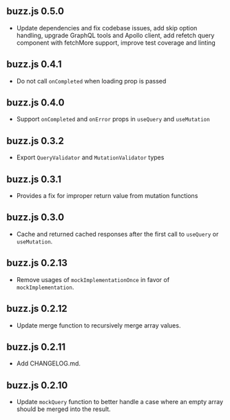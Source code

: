 ## buzz.js 0.5.0

- Update dependencies and fix codebase issues, add skip option handling, upgrade GraphQL tools and Apollo client, add refetch query component with fetchMore support, improve test coverage and linting

## buzz.js 0.4.1

- Do not call `onCompleted` when loading prop is passed

## buzz.js 0.4.0

- Support `onCompleted` and `onError` props in `useQuery` and `useMutation`

## buzz.js 0.3.2

- Export `QueryValidator` and `MutationValidator` types

## buzz.js 0.3.1

- Provides a fix for improper return value from mutation functions

## buzz.js 0.3.0

- Cache and returned cached responses after the first call to `useQuery` or `useMutation`.

## buzz.js 0.2.13

- Remove usages of `mockImplementationOnce` in favor of `mockImplementation`.

## buzz.js 0.2.12

- Update merge function to recursively merge array values.

## buzz.js 0.2.11

- Add CHANGELOG.md.

## buzz.js 0.2.10

- Update `mockQuery` function to better handle a case where an empty array should be merged into the result.
